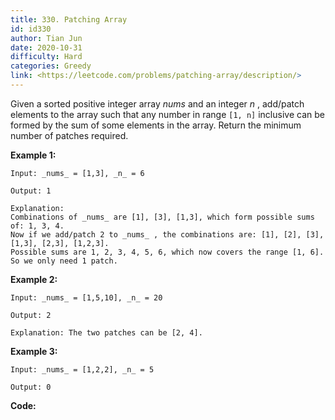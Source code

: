 ```yaml
---
title: 330. Patching Array
id: id330
author: Tian Jun
date: 2020-10-31
difficulty: Hard
categories: Greedy
link: <https://leetcode.com/problems/patching-array/description/>
---
```


Given a sorted positive integer array _nums_ and an integer _n_ , add/patch
elements to the array such that any number in range `[1, n]` inclusive can be
formed by the sum of some elements in the array. Return the minimum number of
patches required.

**Example 1:**
            
	Input: _nums_ = [1,3], _n_ = 6    
	Output: 1     
	Explanation:    Combinations of _nums_ are [1], [3], [1,3], which form possible sums of: 1, 3, 4.    Now if we add/patch 2 to _nums_ , the combinations are: [1], [2], [3], [1,3], [2,3], [1,2,3].    Possible sums are 1, 2, 3, 4, 5, 6, which now covers the range [1, 6].    So we only need 1 patch.

**Example 2:**
            
	Input: _nums_ = [1,5,10], _n_ = 20    
	Output: 2    
	Explanation: The two patches can be [2, 4].    

**Example 3:**
            
	Input: _nums_ = [1,2,2], _n_ = 5    
	Output: 0    


**Code:**
